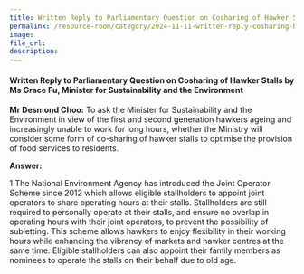 ```yaml
---
title: Written Reply to Parliamentary Question on Cosharing of Hawker Stalls
permalink: /resource-room/category/2024-11-11-written-reply-cosharing-hawker-stalls/
image:
file_url:
description:
---
```

 
 
#### Written Reply to Parliamentary Question on Cosharing of Hawker Stalls by Ms Grace Fu, Minister for Sustainability and the Environment
 
**Mr Desmond Choo:** To ask the Minister for Sustainability and the Environment in view of the first and second generation hawkers ageing and increasingly unable to work for long hours, whether the Ministry will consider some form of co-sharing of hawker stalls to optimise the provision of food services to residents.
 
**Answer:**
 
1 The National Environment Agency has introduced the Joint Operator Scheme since 2012 which allows eligible stallholders to appoint joint operators to share operating hours at their stalls. Stallholders are still required to personally operate at their stalls, and ensure no overlap in operating hours with their joint operators, to prevent the possibility of subletting. This scheme allows hawkers to enjoy flexibility in their working hours while enhancing the vibrancy of markets and hawker centres at the same time. Eligible stallholders can also appoint their family members as nominees to operate the stalls on their behalf due to old age.
